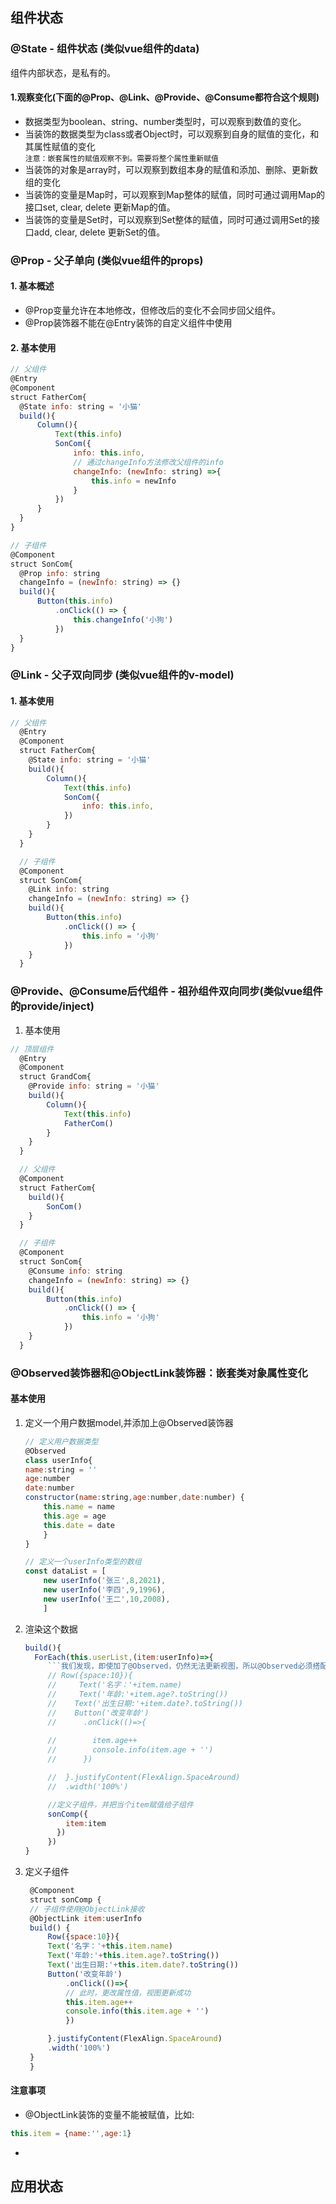 ## 组件状态
### @State - 组件状态 (类似vue组件的data)
组件内部状态，是私有的。
#### 1.观察变化(下面的@Prop、@Link、@Provide、@Consume都符合这个规则)

  - 数据类型为boolean、string、number类型时，可以观察到数值的变化。
  - 当装饰的数据类型为class或者Object时，可以观察到自身的赋值的变化，和其属性赋值的变化   
  ```注意：嵌套属性的赋值观察不到。需要将整个属性重新赋值```
  - 当装饰的对象是array时，可以观察到数组本身的赋值和添加、删除、更新数组的变化
  - 当装饰的变量是Map时，可以观察到Map整体的赋值，同时可通过调用Map的接口set, clear, delete 更新Map的值。
  - 当装饰的变量是Set时，可以观察到Set整体的赋值，同时可通过调用Set的接口add, clear, delete 更新Set的值。
  
### @Prop - 父子单向 (类似vue组件的props)
  #### 1. 基本概述
  - @Prop变量允许在本地修改，但修改后的变化不会同步回父组件。
  - @Prop装饰器不能在@Entry装饰的自定义组件中使用
  #### 2. 基本使用
  ```js
  // 父组件
  @Entry
  @Component
  struct FatherCom{
    @State info: string = '小猫'
    build(){
        Column(){
            Text(this.info)
            SonCom({
                info: this.info,
                // 通过changeInfo方法修改父组件的info
                changeInfo: (newInfo: string) =>{
                    this.info = newInfo
                }
            })
        }
    }
  }

  // 子组件
  @Component
  struct SonCom{
    @Prop info: string
    changeInfo = (newInfo: string) => {}
    build(){
        Button(this.info)
            .onClick(() => {  
                this.changeInfo('小狗')
            })
    }
  }

  ```

### @Link - 父子双向同步 (类似vue组件的v-model)
#### 1. 基本使用
```js
// 父组件
  @Entry
  @Component
  struct FatherCom{
    @State info: string = '小猫'
    build(){
        Column(){
            Text(this.info)
            SonCom({
                info: this.info,
            })
        }
    }
  }

  // 子组件
  @Component
  struct SonCom{
    @Link info: string
    changeInfo = (newInfo: string) => {}
    build(){
        Button(this.info)
            .onClick(() => {  
                this.info = '小狗'
            })
    }
  }
```

### @Provide、@Consume后代组件 - 祖孙组件双向同步(类似vue组件的provide/inject)
 1. 基本使用
```js
// 顶层组件
  @Entry
  @Component
  struct GrandCom{
    @Provide info: string = '小猫'
    build(){
        Column(){
            Text(this.info)
            FatherCom()
        }
    }
  }

  // 父组件
  @Component
  struct FatherCom{
    build(){
        SonCom()
    }
  }

  // 子组件
  @Component
  struct SonCom{
    @Consume info: string
    changeInfo = (newInfo: string) => {}
    build(){
        Button(this.info)
            .onClick(() => {
                this.info = '小狗'
            })
    }
  }
  ```
### @Observed装饰器和@ObjectLink装饰器：嵌套类对象属性变化
#### 基本使用
1. 定义一个用户数据model,并添加上@Observed装饰器
    ```js
    // 定义用户数据类型
    @Observed
    class userInfo{
    name:string = ''
    age:number
    date:number
    constructor(name:string,age:number,date:number) {
        this.name = name
        this.age = age
        this.date = date
        }
    }

    // 定义一个userInfo类型的数组
    const dataList = [
        new userInfo('张三',8,2021),
        new userInfo('李四',9,1996),
        new userInfo('王二',10,2008),
        ]
    ```
2. 渲染这个数据
   ```js
   build(){
     ForEach(this.userList,(item:userInfo)=>{
        ```我们发现，即使加了@Observed，仍然无法更新视图，所以@Observed必须搭配子组件的@ObjectLink来使用```
        // Row({space:10}){
        //     Text('名字：'+item.name)
        //     Text('年龄:'+item.age?.toString())
        //    Text('出生日期:'+item.date?.toString())
        //    Button('改变年龄')
        //      .onClick(()=>{
                
        //        item.age++
        //        console.info(item.age + '')
        //      })

        //  }.justifyContent(FlexAlign.SpaceAround)
        //  .width('100%')

        //定义子组件，并把当个item赋值给子组件
        sonComp({
            item:item
          })
        })
   }
   ```
3. 定义子组件
   ```js
    @Component
    struct sonComp {
    // 子组件使用@ObjectLink接收
    @ObjectLink item:userInfo
    build() {
        Row({space:10}){
        Text('名字：'+this.item.name)
        Text('年龄:'+this.item.age?.toString())
        Text('出生日期:'+this.item.date?.toString())
        Button('改变年龄')
            .onClick(()=>{
            // 此时，更改属性值，视图更新成功
            this.item.age++
            console.info(this.item.age + '')
            })

        }.justifyContent(FlexAlign.SpaceAround)
        .width('100%')
    }
    }
   ```
#### 注意事项
- @ObjectLink装饰的变量不能被赋值，比如:
```js
this.item = {name:'',age:1} 
```
- 



## 应用状态